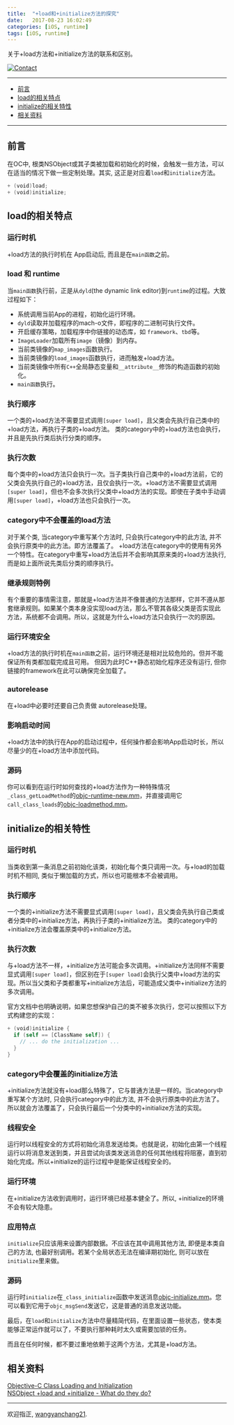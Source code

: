 ```yaml
---
title:  "+load和+initialize方法的探究"
date:   2017-08-23 16:02:49
categories: [iOS, runtime]
tags: [iOS, runtime]
---
```


关于+load方法和+initialize方法的联系和区别。

[![Contact](https://img.shields.io/badge/contact-wangyanchang21-green.svg)](https://github.com/wangyanchang21)

------

- [前言](#前言)
- [load的相关特点](#load的相关特点)
- [initialize的相关特性](#initialize的相关特性)
- [相关资料](#相关资料)

------


## 前言

在OC中, 根类NSObject或其子类被加载和初始化的时候，会触发一些方法，可以在适当的情况下做一些定制处理。其实, 这正是对应着`load`和`initialize`方法。

``` swift
+ (void)load;
+ (void)initialize;
```


## load的相关特点

### 运行时机
+load方法的执行时机在 App启动后, 而且是在`main函数`之前。

### load 和 runtime
当`main函数`执行前，正是从`dyld`(the dynamic link editor)到`runtime`的过程。大致过程如下：

- 系统调用当前App的进程，初始化运行环境。
- `dyld`读取并加载程序的mach-o文件，即程序的二进制可执行文件。
- 开启缓存策略，加载程序中你链接的动态库，如 `framework`、`tbd`等。
- `ImageLoader`加载所有`image`（镜像）到内存。
- 当前类镜像的`map_images`函数执行。
- 当前类镜像的`load_images`函数执行，进而触发+load方法。
- 当前类镜像中所有`C++`全局静态变量和`__attribute__`修饰的构造函数的初始化。
- `main函数`执行。


### 执行顺序
一个类的+load方法不需要显式调用`[super load]`，且父类会先执行自己类中的+load方法，再执行子类的+load方法。
类的category中的+load方法也会执行，并且是先执行类后执行分类的顺序。

### 执行次数
每个类中的+load方法只会执行一次。当子类执行自己类中的+load方法前，它的父类会先执行自己的+load方法，且仅会执行一次。+load方法不需要显式调用`[super load]`，但也不会多次执行父类中+load方法的实现。即使在子类中手动调用`[super load]`，+load方法也只会执行一次。

### category中不会覆盖的load方法
对于某个类, 当category中重写某个方法时, 只会执行category中的此方法, 并不会执行原类中的此方法。即方法覆盖了。
+load方法在category中的使用有另外一个特性。在category中重写+load方法后并不会影响其原来类的+load方法执行, 而是如上面所说先类后分类的顺序执行。

### 继承规则特例
有个重要的事情需注意，那就是+load方法并不像普通的方法那样，它并不遵从那套继承规则。如果某个类本身没实现load方法，那么不管其各级父类是否实现此方法，系统都不会调用。所以，这就是为什么+load方法只会执行一次的原因。

### 运行环境安全
+load方法的执行时机在`main函数`之前，运行环境还是相对比较危险的。但并不能保证所有类都加载完成且可用。
但因为此时C++静态初始化程序还没有运行, 但你链接的framework在此可以确保完全加载了。

### autorelease
在+load中必要时还要自己负责做 autorelease处理。

### 影响启动时间
+load方法中的执行在App的启动过程中，任何操作都会影响App启动时长，所以尽量少的在+load方法中添加代码。

### 源码
你可以看到在运行时如何查找的+load方法作为一种特殊情况`_class_getLoadMethod`的[objc-runtime-new.mm](https://opensource.apple.com/source/objc4/objc4-532.2/runtime/objc-runtime-new.mm)，并直接调用它`call_class_loads`的[objc-loadmethod.mm](https://opensource.apple.com/source/objc4/objc4-532.2/runtime/objc-loadmethod.mm)。



## initialize的相关特性

### 运行时机
当类收到第一条消息之前初始化该类，初始化每个类只调用一次。与+load的加载时机不相同, 类似于懒加载的方式，所以也可能根本不会被调用。

### 执行顺序
一个类的+initialize方法不需要显式调用`[super load]`，且父类会先执行自己类或者分类中的+initialize方法，再执行子类的+initialize方法。
类的category中的+initialize方法会覆盖原类中的+initialize方法。

### 执行次数
与+load方法不一样，+initialize方法可能会多次调用。+initialize方法同样不需要显式调用`[super load]`，但区别在于`[super load]`会执行父类中+load方法的实现。所以当父类和子类都重写+initialize方法后，可能造成父类中+initialize方法的多次调用。

官方文档中也明确说明，如果您想保护自己的类不被多次执行，您可以按照以下方式构建您的实现：

``` swift
+ (void)initialize {
  if (self == [ClassName self]) {
    // ... do the initialization ...
  }
}
```

### category中会覆盖的initialize方法
+initialize方法就没有+load那么特殊了，它与普通方法是一样的。当category中重写某个方法时, 只会执行category中的此方法, 并不会执行原类中的此方法了。所以就会方法覆盖了，只会执行最后一个分类中的+initialize方法的实现。

### 线程安全
运行时以线程安全的方式将初始化消息发送给类。也就是说，初始化由第一个线程运行以将消息发送到类，并且尝试向该类发送消息的任何其他线程将阻塞，直到初始化完成。所以+initialize的运行过程中是能保证线程安全的。

### 运行环境
在+initialize方法收到调用时，运行环境已经基本健全了。所以, +initialize的环境不会有较大隐患。

### 应用特点
`initialize`只应该用来设置内部数据。不应该在其中调用其他方法, 即便是本类自己的方法, 也最好别调用。若某个全局状态无法在编译期初始化, 则可以放在 `initialize`里来做。

### 源码
运行时`initialize`在`_class_initialize`函数中发送消息[objc-initialize.mm](http://opensource.apple.com/source/objc4/objc4-532.2/runtime/objc-initialize.mm)。您可以看到它用于`objc_msgSend`发送它，这是普通的消息发送功能。


最后，在`load`和`initialize`方法中尽量精简代码，在里面设置一些状态，使本类能够正常运作就可以了，不要执行那种耗时太久或需要加锁的任务。

而且在任何时候，都不要过重地依赖于这两个方法，尤其是+load方法。



## 相关资料

[Objective-C Class Loading and Initialization](https://www.mikeash.com/pyblog/friday-qa-2009-05-22-objective-c-class-loading-and-initialization.html)   
[NSObject +load and +initialize - What do they do?](https://stackoverflow.com/questions/13326435/nsobject-load-and-initialize-what-do-they-do)   

-------

欢迎指正, [wangyanchang21](https://github.com/wangyanchang21).


